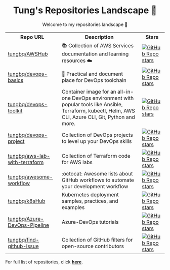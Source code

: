 <h1 align="center">Tung's Repositories Landscape 💝</h1>
<p align="center">Welcome to my repositories landscape 👋</p>
<table>
    <tr>
        <th>Repo URL</th>
        <th>Description</th>
        <th>Stars</th>
    </tr>
    <tr>
        <td><a href="https://github.com/tungbq/AWSHub">tungbq/AWSHub</a></td>
        <td>📚 Collection of AWS Services documentation and learning resources ☁️</td>
        <td><a href="https://github.com/tungbq/AWSHub/stargazers"><img alt="GitHub Repo stars" src="https://img.shields.io/github/stars/tungbq/AWSHub"/></a></td>
    </tr>
    <tr>
        <td><a href="https://github.com/tungbq/devops-basics">tungbq/devops-basics</a></td>
        <td>🚀 Practical and document place for DevOps toolchain</td>
        <td><a href="https://github.com/tungbq/devops-basics/stargazers"><img alt="GitHub Repo stars" src="https://img.shields.io/github/stars/tungbq/devops-basics"/></a></td>
    </tr>
    <tr>
        <td><a href="https://github.com/tungbq/devops-toolkit">tungbq/devops-toolkit</a></td>
        <td>Container image for an all-in-one DevOps environment with popular tools like Ansible, Terraform, kubectl, Helm, AWS CLI, Azure CLI, Git, Python and more.</td>
        <td><a href="https://github.com/tungbq/devops-toolkit/stargazers"><img alt="GitHub Repo stars" src="https://img.shields.io/github/stars/tungbq/devops-toolkit"/></a></td>
    </tr>
    <tr>
        <td><a href="https://github.com/tungbq/devops-project">tungbq/devops-project</a></td>
        <td>Collection of DevOps projects to level up your DevOps skills</td>
        <td><a href="https://github.com/tungbq/devops-project/stargazers"><img alt="GitHub Repo stars" src="https://img.shields.io/github/stars/tungbq/devops-project"/></a></td>
    </tr>
    <tr>
        <td><a href="https://github.com/tungbq/aws-lab-with-terraform">tungbq/aws-lab-with-terraform</a></td>
        <td>Collection of Terraform code for AWS labs</td>
        <td><a href="https://github.com/tungbq/aws-lab-with-terraform/stargazers"><img alt="GitHub Repo stars" src="https://img.shields.io/github/stars/tungbq/aws-lab-with-terraform"/></a></td>
    </tr>
    <tr>
        <td><a href="https://github.com/tungbq/awesome-workflow">tungbq/awesome-workflow</a></td>
        <td>:octocat: Awesome lists about GitHub workflows to automate your development workflow</td>
        <td><a href="https://github.com/tungbq/awesome-workflow/stargazers"><img alt="GitHub Repo stars" src="https://img.shields.io/github/stars/tungbq/awesome-workflow"/></a></td>
    </tr>
    <tr>
        <td><a href="https://github.com/tungbq/k8sHub">tungbq/k8sHub</a></td>
        <td>Kubernetes deployment samples, practices, and examples</td>
        <td><a href="https://github.com/tungbq/k8sHub/stargazers"><img alt="GitHub Repo stars" src="https://img.shields.io/github/stars/tungbq/k8sHub"/></a></td>
    </tr>
    <tr>
        <td><a href="https://github.com/tungbq/Azure-DevOps-Pipeline">tungbq/Azure-DevOps-Pipeline</a></td>
        <td>Azure-DevOps tutorials</td>
        <td><a href="https://github.com/tungbq/Azure-DevOps-Pipeline/stargazers"><img alt="GitHub Repo stars" src="https://img.shields.io/github/stars/tungbq/Azure-DevOps-Pipeline"/></a></td>
    </tr>
    <tr>
        <td><a href="https://github.com/tungbq/find-github-issue">tungbq/find-github-issue</a></td>
        <td>Collection of GitHub filters for open-source contributors</td>
        <td><a href="https://github.com/tungbq/find-github-issue/stargazers"><img alt="GitHub Repo stars" src="https://img.shields.io/github/stars/tungbq/find-github-issue"/></a></td>
    </tr>
</table>

For full list of repositories, click [**here**](https://github.com/tungbq?tab=repositories&q=&type=&language=&sort=stargazers).
